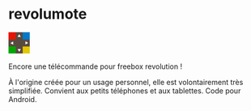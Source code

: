 revolumote
==========
<img src="icon.png" alt="Revolumote" width='42'/>

Encore une télécommande pour freebox revolution !


À l'origine créée pour un usage personnel, elle est volontairement très simplifiée.
Convient aux petits téléphones et aux tablettes.
Code pour Android.
